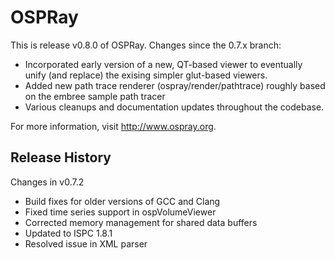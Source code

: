 OSPRay
======

This is release v0.8.0 of OSPRay. Changes since the 0.7.x branch:

- Incorporated early version of a new, QT-based viewer to eventually 
  unify (and replace) the exising simpler glut-based viewers.
- Added new path trace renderer (ospray/render/pathtrace)
  roughly based on the embree sample path tracer
- Various cleanups and documentation updates throughout the codebase.

For more information, visit http://www.ospray.org.


Release History
---------------

Changes in v0.7.2

- Build fixes for older versions of GCC and Clang
- Fixed time series support in ospVolumeViewer
- Corrected memory management for shared data buffers
- Updated to ISPC 1.8.1
- Resolved issue in XML parser
